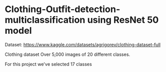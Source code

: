 # Clothing-Outfit-detection- multiclassification using ResNet 50 model

Dataset: https://www.kaggle.com/datasets/agrigorev/clothing-dataset-full

Clothing dataset
Over 5,000 images of 20 different classes.

For this project we've selected 17 classes
